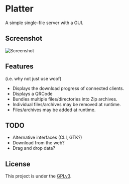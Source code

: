 Platter
=======

A simple single-file server with a GUI.

Screenshot
----------

![Screenshot](https://raw.github.com/Stebalien/platter/screenshots/screenshot.png)

Features
--------
(i.e. why not just use woof)

* Displays the download progress of connected clients.
* Displays a QRCode
* Bundles multiple files/directories into Zip archives.
* Individual files/archives may be removed at runtime.
* Files/archives may be added at runtime.

TODO
----

* Alternative interfaces (CLI, GTK?)
* Download from the web?
* Drag and drop data?

License
-------

This project is under the [GPLv3](http://www.gnu.org/licenses/gpl.html).


